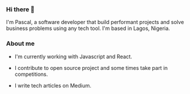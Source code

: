 ### Hi there 👋

I'm Pascal, a software developer that build performant projects and solve business problems using any tech tool. I'm based in Lagos, Nigeria.

### About me
- I'm currently working with Javascript and React.
  
- I contribute to open source project and some times take part in competitions.

- I write tech articles on Medium.


  
